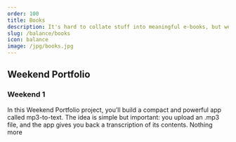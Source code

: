 ```yaml
---
order: 100
title: Books
description: It's hard to collate stuff into meaningful e-books, but we've done our best
slug: /balance/books
icon: balance
image: /jpg/books.jpg
---
```


## Weekend Portfolio
### Weekend 1
In this Weekend Portfolio project, you’ll build a compact and powerful app called mp3-to-text. The idea is simple but important: you upload an .mp3 file, and the app gives you back a transcription of its contents. Nothing more

